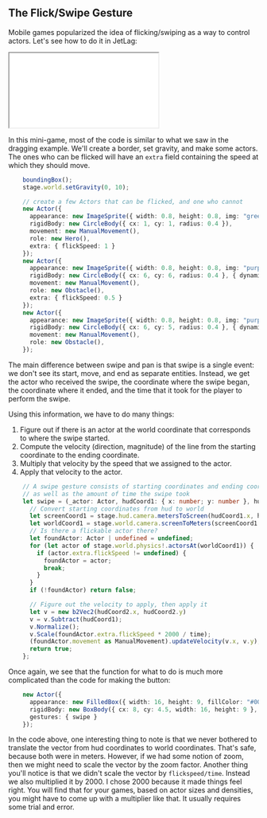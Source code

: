 ## The Flick/Swipe Gesture

Mobile games popularized the idea of flicking/swiping as a way to control
actors.  Let's see how to do it in JetLag:

<iframe src="./game_06.iframe.html"></iframe>

In this mini-game, most of the code is similar to what we saw in the dragging
example.  We'll create a border, set gravity, and make some actors.  The ones
who can be flicked will have an `extra` field containing the speed at which
they should move.

```typescript
    boundingBox();
    stage.world.setGravity(0, 10);

    // create a few Actors that can be flicked, and one who cannot
    new Actor({
      appearance: new ImageSprite({ width: 0.8, height: 0.8, img: "green_ball.png" }),
      rigidBody: new CircleBody({ cx: 1, cy: 1, radius: 0.4 }),
      movement: new ManualMovement(),
      role: new Hero(),
      extra: { flickSpeed: 1 }
    });
    new Actor({
      appearance: new ImageSprite({ width: 0.8, height: 0.8, img: "purple_ball.png" }),
      rigidBody: new CircleBody({ cx: 6, cy: 6, radius: 0.4 }, { dynamic: true }),
      movement: new ManualMovement(),
      role: new Obstacle(),
      extra: { flickSpeed: 0.5 }
    });
    new Actor({
      appearance: new ImageSprite({ width: 0.8, height: 0.8, img: "purple_ball.png" }),
      rigidBody: new CircleBody({ cx: 6, cy: 5, radius: 0.4 }, { dynamic: true }),
      movement: new ManualMovement(),
      role: new Obstacle(),
    });
```

The main difference between swipe and pan is that swipe is a single event: we
don't see its start, move, and end as separate entities.  Instead, we get the
actor who received the swipe, the coordinate where the swipe began, the
coordinate where it ended, and the time that it took for the player to perform
the swipe.

Using this information, we have to do many things:

1. Figure out if there is an actor at the world coordinate that corresponds to
   where the swipe started.
2. Compute the velocity (direction, magnitude) of the line from the starting
   coordinate to the ending coordinate.
3. Multiply that velocity by the speed that we assigned to the actor.
4. Apply that velocity to the actor.

```typescript
    // A swipe gesture consists of starting coordinates and ending coordinates,
    // as well as the amount of time the swipe took
    let swipe = (_actor: Actor, hudCoord1: { x: number; y: number }, hudCoord2: { x: number; y: number }, time: number) => {
      // Convert starting coordinates from hud to world
      let screenCoord1 = stage.hud.camera.metersToScreen(hudCoord1.x, hudCoord1.y);
      let worldCoord1 = stage.world.camera.screenToMeters(screenCoord1.x, screenCoord1.y);
      // Is there a flickable actor there?
      let foundActor: Actor | undefined = undefined;
      for (let actor of stage.world.physics!.actorsAt(worldCoord1)) {
        if (actor.extra.flickSpeed != undefined) {
          foundActor = actor;
          break;
        }
      }
      if (!foundActor) return false;

      // Figure out the velocity to apply, then apply it
      let v = new b2Vec2(hudCoord2.x, hudCoord2.y)
      v = v.Subtract(hudCoord1);
      v.Normalize();
      v.Scale(foundActor.extra.flickSpeed * 2000 / time);
      (foundActor.movement as ManualMovement).updateVelocity(v.x, v.y);
      return true;
    };
```

Once again, we see that the function for what to do is much more complicated
than the code for making the button:

```typescript
    new Actor({
      appearance: new FilledBox({ width: 16, height: 9, fillColor: "#00000000" }),
      rigidBody: new BoxBody({ cx: 8, cy: 4.5, width: 16, height: 9 }, { scene: stage.hud }),
      gestures: { swipe }
    });
```

In the code above, one interesting thing to note is that we never bothered to
translate the vector from hud coordinates to world coordinates.  That's safe,
because both were in meters.  However, if we had some notion of zoom, then we
might need to scale the vector by the zoom factor.  Another thing you'll notice
is that we didn't scale the vector by `flickspeed/time`.  Instead we also
multiplied it by 2000.  I chose 2000 because it made things feel right.  You
will find that for your games, based on actor sizes and densities, you might
have to come up with a multiplier like that.  It usually requires some trial and
error.
